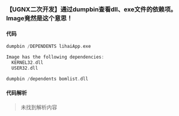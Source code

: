 ### 【UGNX二次开发】通过dumpbin查看dll、exe文件的依赖项。Image竟然是这个意思！

#### 代码

```cpp
dumpbin /DEPENDENTS lihaiApp.exe

```

```cpp
Image has the following dependencies:
  KERNEL32.dll
  USER32.dll

```

```cpp
dumpbin /dependents bomlist.dll

```

#### 代码解析
> 未找到解析内容

